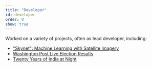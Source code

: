 ```yaml
---
title: "Developer"
id: developer
order: 0
show: true
---
```


Worked on a variety of projects, often as lead developer, including:
 - ["Skynet": Machine Learning with Satellite Imagery](http://anand.codes/talks/sotmus-2016/#0)
 - [Washington Post Live Election Results](https://developmentseed.org/projects/wapo/)
 - [Twenty Years of India at Night](http://india.nightlights.io/)

